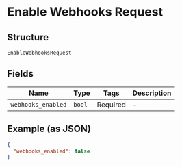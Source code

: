 
# Enable Webhooks Request

## Structure

`EnableWebhooksRequest`

## Fields

| Name | Type | Tags | Description |
|  --- | --- | --- | --- |
| `webhooks_enabled` | `bool` | Required | - |

## Example (as JSON)

```json
{
  "webhooks_enabled": false
}
```

